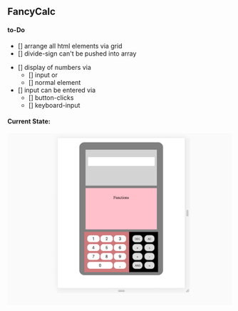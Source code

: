 ## FancyCalc

#### to-Do
- [] arrange all html elements via grid
- [] divide-sign can't be pushed into array
* [] display of numbers via
    * [] input or
    * [] normal element
* [] input can be entered via
    * [] button-clicks
    * [] keyboard-input

#### Current State:

![](images/screenshot.png)

